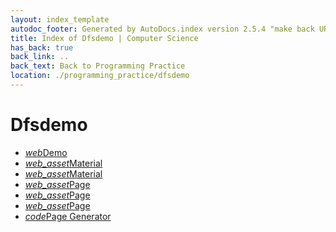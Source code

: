 ```yaml
---
layout: index_template
autodoc_footer: Generated by AutoDocs.index version 2.5.4 "make back URLs relative" ⓒ Starwort, 2020
title: Index of Dfsdemo | Computer Science
has_back: true
back_link: ..
back_text: Back to Programming Practice
location: ./programming_practice/dfsdemo
---
```


# **Dfsdemo**

- <a href='./demo.html'><i title='HTML file' class="material-icons">web</i>Demo</a>
- <a href='./material.css'><i title='CSS file' class="material-icons">web_asset</i>Material</a>
- <a href='./material.js'><i title='JS file' class="material-icons">web_asset</i>Material</a>
- <a href='./page.css'><i title='CSS file' class="material-icons">web_asset</i>Page</a>
- <a href='./page.js'><i title='JS file' class="material-icons">web_asset</i>Page</a>
- <a href='./page.scss'><i title='SCSS file' class="material-icons">web_asset</i>Page</a>
- <a href='./page_generator.py'><i title='PY file' class="material-icons">code</i>Page Generator</a>
